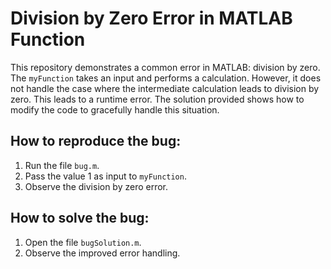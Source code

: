 # Division by Zero Error in MATLAB Function

This repository demonstrates a common error in MATLAB: division by zero. The `myFunction` takes an input and performs a calculation.  However, it does not handle the case where the intermediate calculation leads to division by zero. This leads to a runtime error. The solution provided shows how to modify the code to gracefully handle this situation.

## How to reproduce the bug:
1. Run the file `bug.m`.
2. Pass the value 1 as input to `myFunction`.
3. Observe the division by zero error. 

## How to solve the bug:
1. Open the file `bugSolution.m`.
2. Observe the improved error handling.